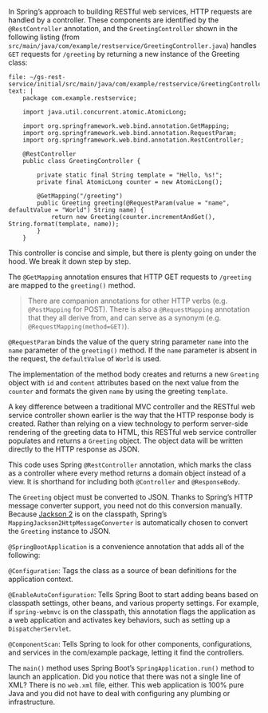 
In Spring’s approach to building RESTful web services, HTTP requests are handled by a controller. These components are identified by the `@RestController` annotation, and the `GreetingController` shown in the following listing (from `src/main/java/com/example/restservice/GreetingController.java`) handles `GET` requests for `/greeting` by returning a new instance of the Greeting class:

```editor:append-lines-to-file
file: ~/gs-rest-service/initial/src/main/java/com/example/restservice/GreetingController.java
text: |
	package com.example.restservice;

	import java.util.concurrent.atomic.AtomicLong;

	import org.springframework.web.bind.annotation.GetMapping;
	import org.springframework.web.bind.annotation.RequestParam;
	import org.springframework.web.bind.annotation.RestController;

	@RestController
	public class GreetingController {

		private static final String template = "Hello, %s!";
		private final AtomicLong counter = new AtomicLong();

		@GetMapping("/greeting")
		public Greeting greeting(@RequestParam(value = "name", defaultValue = "World") String name) {
			return new Greeting(counter.incrementAndGet(), String.format(template, name));
		}
	}
```

This controller is concise and simple, but there is plenty going on under the hood. We break it down step by step.

The `@GetMapping` annotation ensures that HTTP GET requests to `/greeting` are mapped to the `greeting()` method.

> There are companion annotations for other HTTP verbs (e.g. `@PostMapping` for POST). There is also a `@RequestMapping` annotation that they all derive from, and can serve as a synonym (e.g. `@RequestMapping(method=GET)`).

`@RequestParam` binds the value of the query string parameter `name` into the `name` parameter of the `greeting()` method. If the `name` parameter is absent in the request, the `defaultValue` of `World` is used.

The implementation of the method body creates and returns a new `Greeting` object with `id` and `content` attributes based on the next value from the `counter` and formats the given `name` by using the greeting `template`.

A key difference between a traditional MVC controller and the RESTful web service controller shown earlier is the way that the HTTP response body is created. Rather than relying on a view technology to perform server-side rendering of the greeting data to HTML, this RESTful web service controller populates and returns a  `Greeting` object. The object data will be written directly to the HTTP response as JSON.

This code uses Spring `@RestController` annotation, which marks the class as a controller where every method returns a domain object instead of a view. It is shorthand for including both `@Controller` and `@ResponseBody`.

The `Greeting` object must be converted to JSON. Thanks to Spring’s HTTP message converter support, you need not do this conversion manually. Because [Jackson 2](https://wiki.fasterxml.com/JacksonHome) is on the classpath, Spring’s `MappingJackson2HttpMessageConverter` is automatically chosen to convert the `Greeting` instance to JSON.

`@SpringBootApplication` is a convenience annotation that adds all of the following:

`@Configuration`: Tags the class as a source of bean definitions for the application context.

`@EnableAutoConfiguration`: Tells Spring Boot to start adding beans based on classpath settings, other beans, and various property settings. For example, if `spring-webmvc` is on the classpath, this annotation flags the application as a web application and activates key behaviors, such as setting up a `DispatcherServlet`.

`@ComponentScan`: Tells Spring to look for other components, configurations, and services in the com/example package, letting it find the controllers.

The `main()` method uses Spring Boot’s `SpringApplication.run()` method to launch an application. Did you notice that there was not a single line of XML? There is no `web.xml` file, either. This web application is 100% pure Java and you did not have to deal with configuring any plumbing or infrastructure.